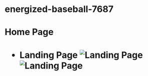 # energized-baseball-7687

 <h1>Home Page<h1>
 
 
-  **Landing Page**
   ![Landing Page]([https://miro.medium.com/max/3790/1*D94Jv9nZ0GsljjLpbu2WRA.png](https://drive.google.com/file/d/1qMbylPND99beb06bWaR5C9WXh3ITOT9E/view?usp=sharing))
   ![Landing Page](https://miro.medium.com/max/3826/1*4afDPSIM3K6g4oIIXxrrWg.png)
